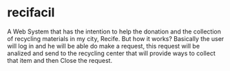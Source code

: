 # recifacil
A Web System that has the intention to help the donation and the collection of recycling materials in my city, Recife.  But how it works? Basically the user will log in and he will be able do make a request, this request will be analized and send to the recycling center that will provide ways to collect that item and then Close the request. 
